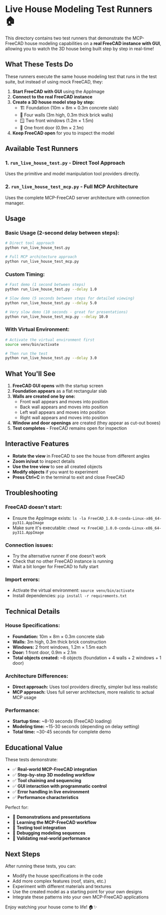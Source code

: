 # Live House Modeling Test Runners 🏠

This directory contains two test runners that demonstrate the MCP-FreeCAD house modeling capabilities on a **real FreeCAD instance with GUI**, allowing you to watch the 3D house being built step by step in real-time!

## What These Tests Do

These runners execute the same house modeling test that runs in the test suite, but instead of using mock FreeCAD, they:

1. **Start FreeCAD with GUI** using the AppImage
2. **Connect to the real FreeCAD instance** 
3. **Create a 3D house model step by step:**
   - 🏗️ Foundation (10m × 8m × 0.3m concrete slab)
   - 🧱 Four walls (3m high, 0.3m thick brick walls)
   - 🪟 Two front windows (1.2m × 1.5m)
   - 🚪 One front door (0.9m × 2.1m)
4. **Keep FreeCAD open** for you to inspect the model

## Available Test Runners

### 1. `run_live_house_test.py` - Direct Tool Approach
Uses the primitive and model manipulation tool providers directly.

### 2. `run_live_house_test_mcp.py` - Full MCP Architecture  
Uses the complete MCP-FreeCAD server architecture with connection manager.

## Usage

### Basic Usage (2-second delay between steps):
```bash
# Direct tool approach
python run_live_house_test.py

# Full MCP architecture approach  
python run_live_house_test_mcp.py
```

### Custom Timing:
```bash
# Fast demo (1 second between steps)
python run_live_house_test.py --delay 1.0

# Slow demo (5 seconds between steps for detailed viewing)
python run_live_house_test.py --delay 5.0

# Very slow demo (10 seconds - great for presentations)
python run_live_house_test_mcp.py --delay 10.0
```

### With Virtual Environment:
```bash
# Activate the virtual environment first
source venv/bin/activate

# Then run the test
python run_live_house_test.py --delay 3.0
```

## What You'll See

1. **FreeCAD GUI opens** with the startup screen
2. **Foundation appears** as a flat rectangular slab
3. **Walls are created one by one:**
   - Front wall appears and moves into position
   - Back wall appears and moves into position  
   - Left wall appears and moves into position
   - Right wall appears and moves into position
4. **Window and door openings** are created (they appear as cut-out boxes)
5. **Test completes** - FreeCAD remains open for inspection

## Interactive Features

- **Rotate the view** in FreeCAD to see the house from different angles
- **Zoom in/out** to inspect details
- **Use the tree view** to see all created objects
- **Modify objects** if you want to experiment
- **Press Ctrl+C** in the terminal to exit and close FreeCAD

## Troubleshooting

### FreeCAD doesn't start:
- Ensure the AppImage exists: `ls -la FreeCAD_1.0.0-conda-Linux-x86_64-py311.AppImage`
- Make sure it's executable: `chmod +x FreeCAD_1.0.0-conda-Linux-x86_64-py311.AppImage`

### Connection issues:
- Try the alternative runner if one doesn't work
- Check that no other FreeCAD instance is running
- Wait a bit longer for FreeCAD to fully start

### Import errors:
- Activate the virtual environment: `source venv/bin/activate`
- Install dependencies: `pip install -r requirements.txt`

## Technical Details

### House Specifications:
- **Foundation:** 10m × 8m × 0.3m concrete slab
- **Walls:** 3m high, 0.3m thick brick construction
- **Windows:** 2 front windows, 1.2m × 1.5m each
- **Door:** 1 front door, 0.9m × 2.1m
- **Total objects created:** ~8 objects (foundation + 4 walls + 2 windows + 1 door)

### Architecture Differences:
- **Direct approach:** Uses tool providers directly, simpler but less realistic
- **MCP approach:** Uses full server architecture, more realistic to actual MCP usage

### Performance:
- **Startup time:** ~8-10 seconds (FreeCAD loading)
- **Modeling time:** ~15-30 seconds (depending on delay setting)
- **Total time:** ~30-45 seconds for complete demo

## Educational Value

These tests demonstrate:
- ✅ **Real-world MCP-FreeCAD integration**
- ✅ **Step-by-step 3D modeling workflow**
- ✅ **Tool chaining and sequencing**
- ✅ **GUI interaction with programmatic control**
- ✅ **Error handling in live environment**
- ✅ **Performance characteristics**

Perfect for:
- 🎯 **Demonstrations and presentations**
- 🎯 **Learning the MCP-FreeCAD workflow**
- 🎯 **Testing tool integration**
- 🎯 **Debugging modeling sequences**
- 🎯 **Validating real-world performance**

## Next Steps

After running these tests, you can:
- Modify the house specifications in the code
- Add more complex features (roof, stairs, etc.)
- Experiment with different materials and textures
- Use the created model as a starting point for your own designs
- Integrate these patterns into your own MCP-FreeCAD applications

Enjoy watching your house come to life! 🏠✨ 
